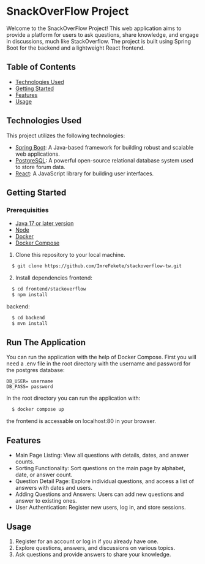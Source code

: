 # SnackOverFlow Project

Welcome to the SnackOverFlow Project! This web application aims to provide a platform for users to ask questions, share knowledge, and engage in discussions, much like StackOverflow. The project is built using Spring Boot for the backend and a lightweight React frontend.

## Table of Contents

- [Technologies Used](#technologies-used)
- [Getting Started](#getting-started)
- [Features](#features)
- [Usage](#usage)

## Technologies Used

This project utilizes the following technologies:

- [Spring Boot](https://docs.spring.io/spring-boot/docs/current/reference/htmlsingle/#getting-started): A Java-based framework for building robust and scalable web applications.
- [PostgreSQL](https://www.postgresql.org/docs/current/): A powerful open-source relational database system used to store forum data.
- [React](https://react.dev/learn): A JavaScript library for building user interfaces.

## Getting Started

### Prerequisities
- [Java 17 or later version](https://www.oracle.com/java/technologies/downloads/)
- [Node](https://nodejs.org/en)
- [Docker](https://docs.docker.com/engine/)
- [Docker Compose](https://docs.docker.com/compose/)

1. Clone this repository to your local machine.
```sh
  $ git clone https://github.com/ImreFekete/stackoverflow-tw.git
```
2. Install dependencies
frontend:
```sh
  $ cd frontend/stackoverflow
  $ npm install
```
backend:
```sh
  $ cd backend
  $ mvn install
```
## Run The Application

You can run the application with the help of Docker Compose.
First you will need a .env file in the root directory with the username and password for the postgres database:
```.env
DB_USER= username
DB_PASS= password
```
In the root directory you can run the application with:
```sh
  $ docker compose up
```
the frontend is accessable on localhost:80 in your browser.

## Features

- Main Page Listing: View all questions with details, dates, and answer counts.
- Sorting Functionality: Sort questions on the main page by alphabet, date, or answer count.
- Question Detail Page: Explore individual questions, and access a list of answers with dates and users.
- Adding Questions and Answers: Users can add new questions and answer to existing ones.
- User Authentication: Register new users, log in, and store sessions.

## Usage

1. Register for an account or log in if you already have one.
2. Explore questions, answers, and discussions on various topics.
3. Ask questions and provide answers to share your knowledge.
